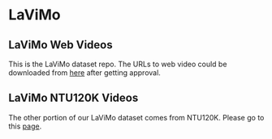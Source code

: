 # LaViMo
## LaViMo Web Videos
This is the LaViMo dataset repo. The URLs to web video could be downloaded from [here](https://drive.google.com/drive/folders/1-DjOIwWQpwNhz8Z5h49uu3rL4lyLxc7v?usp=sharing) after getting approval. 
## LaViMo NTU120K Videos
The other portion of our LaViMo dataset comes from NTU120K. Please go to this [page](https://rose1.ntu.edu.sg/dataset/actionRecognition/).

